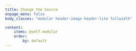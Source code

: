 ```yaml
---
title: Change the Source
onpage_menu: false
body_classes: "modular header-image header-lite fullwidth"

content:
    items: @self.modular
    order:
        by: default
---
```



